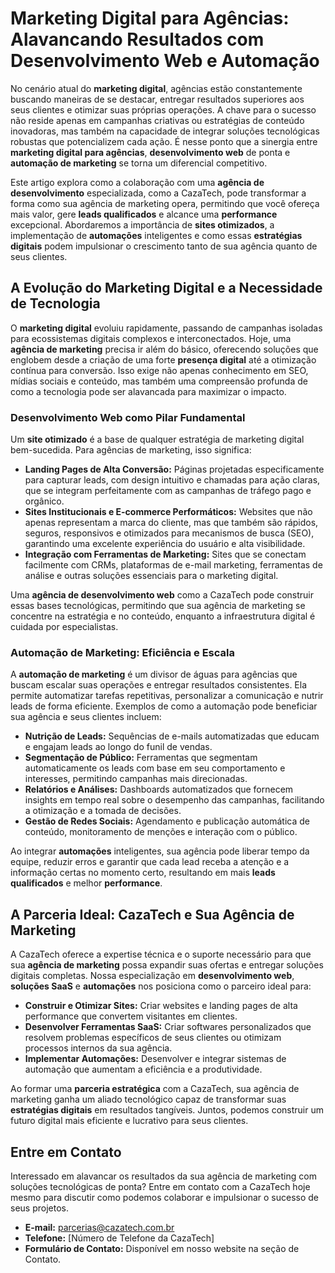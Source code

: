 # Marketing Digital para Agências: Alavancando Resultados com Desenvolvimento Web e Automação

No cenário atual do **marketing digital**, agências estão constantemente buscando maneiras de se destacar, entregar resultados superiores aos seus clientes e otimizar suas próprias operações. A chave para o sucesso não reside apenas em campanhas criativas ou estratégias de conteúdo inovadoras, mas também na capacidade de integrar soluções tecnológicas robustas que potencializem cada ação. É nesse ponto que a sinergia entre **marketing digital para agências**, **desenvolvimento web** de ponta e **automação de marketing** se torna um diferencial competitivo.

Este artigo explora como a colaboração com uma **agência de desenvolvimento** especializada, como a CazaTech, pode transformar a forma como sua agência de marketing opera, permitindo que você ofereça mais valor, gere **leads qualificados** e alcance uma **performance** excepcional. Abordaremos a importância de **sites otimizados**, a implementação de **automações** inteligentes e como essas **estratégias digitais** podem impulsionar o crescimento tanto de sua agência quanto de seus clientes.

## A Evolução do Marketing Digital e a Necessidade de Tecnologia

O **marketing digital** evoluiu rapidamente, passando de campanhas isoladas para ecossistemas digitais complexos e interconectados. Hoje, uma **agência de marketing** precisa ir além do básico, oferecendo soluções que englobem desde a criação de uma forte **presença digital** até a otimização contínua para conversão. Isso exige não apenas conhecimento em SEO, mídias sociais e conteúdo, mas também uma compreensão profunda de como a tecnologia pode ser alavancada para maximizar o impacto.

### Desenvolvimento Web como Pilar Fundamental

Um **site otimizado** é a base de qualquer estratégia de marketing digital bem-sucedida. Para agências de marketing, isso significa:

*   **Landing Pages de Alta Conversão:** Páginas projetadas especificamente para capturar leads, com design intuitivo e chamadas para ação claras, que se integram perfeitamente com as campanhas de tráfego pago e orgânico.
*   **Sites Institucionais e E-commerce Performáticos:** Websites que não apenas representam a marca do cliente, mas que também são rápidos, seguros, responsivos e otimizados para mecanismos de busca (SEO), garantindo uma excelente experiência do usuário e alta visibilidade.
*   **Integração com Ferramentas de Marketing:** Sites que se conectam facilmente com CRMs, plataformas de e-mail marketing, ferramentas de análise e outras soluções essenciais para o marketing digital.

Uma **agência de desenvolvimento web** como a CazaTech pode construir essas bases tecnológicas, permitindo que sua agência de marketing se concentre na estratégia e no conteúdo, enquanto a infraestrutura digital é cuidada por especialistas.

### Automação de Marketing: Eficiência e Escala

A **automação de marketing** é um divisor de águas para agências que buscam escalar suas operações e entregar resultados consistentes. Ela permite automatizar tarefas repetitivas, personalizar a comunicação e nutrir leads de forma eficiente. Exemplos de como a automação pode beneficiar sua agência e seus clientes incluem:

*   **Nutrição de Leads:** Sequências de e-mails automatizadas que educam e engajam leads ao longo do funil de vendas.
*   **Segmentação de Público:** Ferramentas que segmentam automaticamente os leads com base em seu comportamento e interesses, permitindo campanhas mais direcionadas.
*   **Relatórios e Análises:** Dashboards automatizados que fornecem insights em tempo real sobre o desempenho das campanhas, facilitando a otimização e a tomada de decisões.
*   **Gestão de Redes Sociais:** Agendamento e publicação automática de conteúdo, monitoramento de menções e interação com o público.

Ao integrar **automações** inteligentes, sua agência pode liberar tempo da equipe, reduzir erros e garantir que cada lead receba a atenção e a informação certas no momento certo, resultando em mais **leads qualificados** e melhor **performance**.

## A Parceria Ideal: CazaTech e Sua Agência de Marketing

A CazaTech oferece a expertise técnica e o suporte necessário para que sua **agência de marketing** possa expandir suas ofertas e entregar soluções digitais completas. Nossa especialização em **desenvolvimento web**, **soluções SaaS** e **automações** nos posiciona como o parceiro ideal para:

*   **Construir e Otimizar Sites:** Criar websites e landing pages de alta performance que convertem visitantes em clientes.
*   **Desenvolver Ferramentas SaaS:** Criar softwares personalizados que resolvem problemas específicos de seus clientes ou otimizam processos internos da sua agência.
*   **Implementar Automações:** Desenvolver e integrar sistemas de automação que aumentam a eficiência e a produtividade.

Ao formar uma **parceria estratégica** com a CazaTech, sua agência de marketing ganha um aliado tecnológico capaz de transformar suas **estratégias digitais** em resultados tangíveis. Juntos, podemos construir um futuro digital mais eficiente e lucrativo para seus clientes.

## Entre em Contato

Interessado em alavancar os resultados da sua agência de marketing com soluções tecnológicas de ponta? Entre em contato com a CazaTech hoje mesmo para discutir como podemos colaborar e impulsionar o sucesso de seus projetos.

*   **E-mail:** [parcerias@cazatech.com.br](mailto:parcerias@cazatech.com.br)
*   **Telefone:** [Número de Telefone da CazaTech]
*   **Formulário de Contato:** Disponível em nosso website na seção de Contato.

